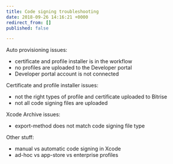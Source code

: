 ```yaml
---
title: Code signing troubleshooting
date: 2018-09-26 14:16:21 +0000
redirect_from: []
published: false

---
```

Auto provisioning issues:

* certificate and profile installer is in the workflow 
* no profiles are uploaded to the Developer portal 
* Developer portal account is not connected 

Certificate and profile installer issues:

* not the right types of profile and certificate uploaded to Bitrise 
* not all code signing files are uploaded

Xcode Archive issues:

* export-method does not match code signing file type

Other stuff:

* manual vs automatic code signing in Xcode 
* ad-hoc vs app-store vs enterprise profiles 
